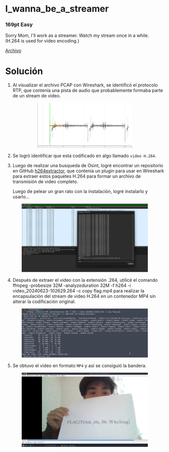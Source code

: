 # I_wanna_be_a_streamer
### 169pt Easy

Sorry Mom, I'll work as a streamer.
Watch my stream once in a while.
(H.264 is used for video encoding.)


[Archivo](../files/for-I-wanna-be-a-streamer.zip)

# Solución

1. Al visualizar el archivo PCAP con Wireshark, se identificó el protocolo RTP, que contenía una pista de audio que probablemente formaba parte de un stream de video.

<p align="center">
  <img src="../../Imagenes/LMl3NHKKct.png" width="300" alt="Signal">
</p>

2. Se logró identificar que esta codificado en algo llamado `video H.264`.

3. Luego de realizar una busqueda de Osint, logré encontrar un repositorio en GitHub [h264extractor](https://github.com/volvet/h264extractor), que contenía un plugin para usar en Wireshark para extraer estos paquetes H.264 para formar un archivo de transmisión de video completo.

   Luego de pelear un gran rato con la instalación, logré instalarlo y usarlo...

<p align="center">
  <img src="../../Imagenes/DlAu9Nk27G.png" width="400" alt="Extracción">
</p>

4. Después de extraer el video con la extensión .264, utilicé el comando ffmpeg -probesize 32M -analyzeduration 32M -f h264 -i video_20240623-102629.264 -c copy flag.mp4 para realizar la encapsulación del stream de video H.264 en un contenedor MP4 sin alterar la codificación original.

<p align="center">
  <img src="../../Imagenes/rt4hyC1n7M.png" width="400" alt="FFMPEG">
</p>

5. Se obtuvo el video en formato `MP4` y así se consiguió la bandera.

<p align="center">
  <img src="../../Imagenes/Y0nYFsjnTM.png" width="400" alt="FLAG">
</p>


